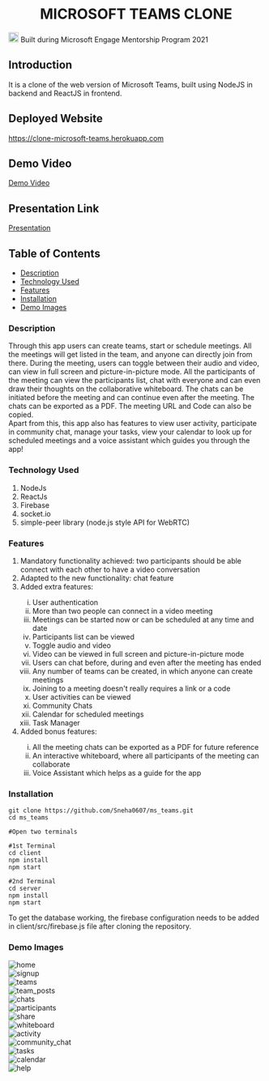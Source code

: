 <h1 align="center">MICROSOFT TEAMS CLONE</h1>

<p><img src="https://c.s-microsoft.com/favicon.ico?v2" height=20px> Built during Microsoft Engage Mentorship Program 2021</p>

## Introduction
It is a clone of the web version of Microsoft Teams, built using NodeJS in backend and ReactJS in frontend. 

## Deployed Website
https://clone-microsoft-teams.herokuapp.com

## Demo Video
<a href='https://www.youtube.com/watch?v=uf3k8dtzaF0'>Demo Video</a>

## Presentation Link
<a href='https://drive.google.com/file/d/1K4peb0KkbG_7DbBTH5xa9kLCnjuKTSmG/view?usp=sharing'>Presentation</a>

## Table of Contents
- [Description](#description)
- [Technology Used](#technology-used)
- [Features](#features)
- [Installation](#installation)
- [Demo Images](#demo-images)

### Description
Through this app users can create teams, start or schedule meetings. All the meetings will get listed in the team, and anyone can directly join from there. During the meeting, users can toggle between their audio and video, can view in full screen and picture-in-picture mode. All the participants of the meeting can view the participants list, chat with everyone and can even draw their thoughts on the collaborative whiteboard. The chats can be initiated before the meeting and can continue even after the meeting. The chats can be exported as a PDF. The meeting URL and Code can also be copied.
<br/>
Apart from this, this app also has features to view user activity, participate in community chat, manage your tasks, view your calendar to look up for scheduled meetings and a voice assistant which guides you through the app!

### Technology Used
  1) NodeJs
  2) ReactJs
  3) Firebase
  4) socket.io
  5) simple-peer library (node.js style API for WebRTC)

### Features
<ol>
  <li> Mandatory functionality achieved: two participants should be able connect with each other to have a video conversation </li>
  <li> Adapted to the new functionality: chat feature </li>
  <li> Added extra features: </li>
    <ol type='i'>
      <li> User authentication </li>
      <li> More than two people can connect in a video meeting </li>
      <li> Meetings can be started now or can be scheduled at any time and date </li>
      <li> Participants list can be viewed </li>
      <li> Toggle audio and video </li>
      <li> Video can be viewed in full screen and picture-in-picture mode </li>
      <li> Users can chat before, during and even after the meeting has ended </li>
      <li> Any number of teams can be created, in which anyone can create meetings </li>
      <li> Joining to a meeting doesn't really requires a link or a code </li>
      <li> User activities can be viewed </li>
      <li> Community Chats </li>
      <li> Calendar for scheduled meetings </li>
      <li> Task Manager </li>
    </ol>
  <li> Added bonus features: </li>
    <ol type='i'>
      <li> All the meeting chats can be exported as a PDF for future reference </li>
      <li> An interactive whiteboard, where all participants of the meeting can collaborate </li>
      <li> Voice Assistant which helps as a guide for the app </li>
    </ol>
</ol>

### Installation
```
git clone https://github.com/Sneha0607/ms_teams.git
cd ms_teams

#Open two terminals

#1st Terminal
cd client
npm install
npm start

#2nd Terminal
cd server
npm install
npm start
```
To get the database working, the firebase configuration needs to be added in client/src/firebase.js file after cloning the repository.

### Demo Images
![home](https://github.com/Sneha0607/ms_teams/blob/master/images/home.png)
<br/>
![signup](https://github.com/Sneha0607/ms_teams/blob/master/images/signup.png)
<br/>
![teams](https://github.com/Sneha0607/ms_teams/blob/master/images/teams.png)
<br/>
![team_posts](https://github.com/Sneha0607/ms_teams/blob/master/images/team_posts.png)
<br/>
![chats](https://github.com/Sneha0607/ms_teams/blob/master/images/chats.png)
<br/>
![participants](https://github.com/Sneha0607/ms_teams/blob/master/images/participants.png)
<br/>
![share](https://github.com/Sneha0607/ms_teams/blob/master/images/share.png)
<br/>
![whiteboard](https://github.com/Sneha0607/ms_teams/blob/master/images/whiteboard.png)
<br/>
![activity](https://github.com/Sneha0607/ms_teams/blob/master/images/activity.png)
<br/>
![community_chat](https://github.com/Sneha0607/ms_teams/blob/master/images/community.png)
<br/>
![tasks](https://github.com/Sneha0607/ms_teams/blob/master/images/tasks.png)
<br/>
![calendar](https://github.com/Sneha0607/ms_teams/blob/master/images/calendar.png)
<br/>
![help](https://github.com/Sneha0607/ms_teams/blob/master/images/help.png)
<br/>
